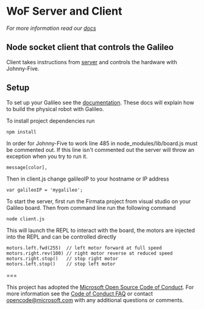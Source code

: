 # WoF Server and Client

_For more information read our [docs](http://ms-iot.github.io/windows-on-fridges)_

## Node socket client that controls the Galileo
Client takes instructions from [server](https://github.com/ms-iot/wof-nodebot-server) and controls the hardware with Johnny-Five.

## Setup
To set up your Galileo see the [documentation](http://ms-iot.github.io/windows-on-fridges/nodebot/building).
These docs will explain how to build the physical robot with Galileo.

To install project dependencies run
```
npm install
```

In order for Johnny-Five to work line 485 in node_modules/lib/board.js must be commented out.
If this line isn't commented out the server will throw an exception when you try to run it.
```
message[color],
```

Then in client.js change galileoIP to your hostname or IP address
```
var galileoIP = 'mygalileo';
```

To start the server, first run the Firmata project from visual studio on your Galileo board.
Then from command line run the following command 

```
node client.js
```

This will launch the REPL to interact with the board, the motors are injected into the REPL and can be controlled directly
```
motors.left.fwd(255)  // left motor forward at full speed 
motors.right.rev(100) // right motor reverse at reduced speed
motors.right.stop()   // stop right motor
motors.left.stop()    // stop left motor
```


===

This project has adopted the [Microsoft Open Source Code of Conduct](http://microsoft.github.io/codeofconduct). For more information see the [Code of Conduct FAQ](http://microsoft.github.io/codeofconduct/faq.md) or contact [opencode@microsoft.com](mailto:opencode@microsoft.com) with any additional questions or comments. 

